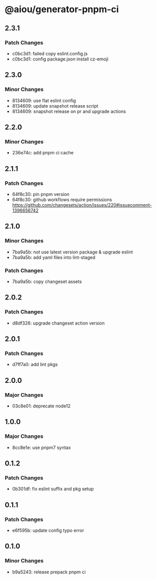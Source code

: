 # @aiou/generator-pnpm-ci

## 2.3.1

### Patch Changes

- c0bc3d1: failed copy eslint.config.js
- c0bc3d1: config package.json install cz-emoji

## 2.3.0

### Minor Changes

- 8134609: use flat eslint config
- 8134609: update snapshot release script
- 8134609: snapshot release on pr and upgrade actions

## 2.2.0

### Minor Changes

- 236e74c: add pnpm ci cache

## 2.1.1

### Patch Changes

- 64f8c30: pin pnpm version
- 64f8c30: github workflows require permissions https://github.com/changesets/action/issues/220#issuecomment-1396656742

## 2.1.0

### Minor Changes

- 7ba9a5b: not use latest version package & upgrade eslint
- 7ba9a5b: add yaml files into lint-staged

### Patch Changes

- 7ba9a5b: copy changeset assets

## 2.0.2

### Patch Changes

- d8df326: upgrade changeset action version

## 2.0.1

### Patch Changes

- d7ff7a0: add lint pkgs

## 2.0.0

### Major Changes

- 03c8e01: deprecate node12

## 1.0.0

### Major Changes

- 8cc8e1e: use pnpm7 syntax

## 0.1.2

### Patch Changes

- 0b301df: fix eslint suffix and pkg setup

## 0.1.1

### Patch Changes

- e6f595b: update config typo error

## 0.1.0

### Minor Changes

- b9a5243: release prepack pnpm ci
